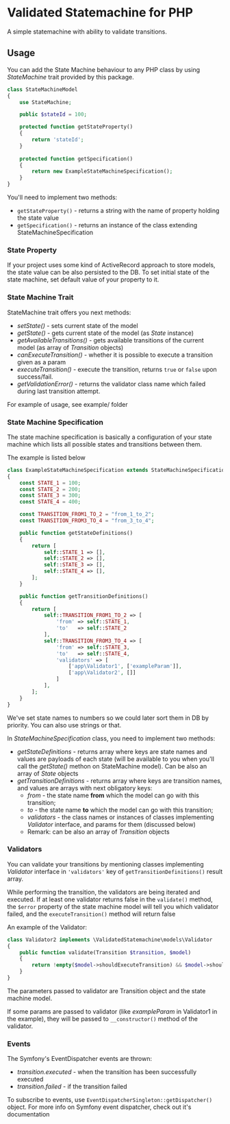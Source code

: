# Validated Statemachine for PHP

A simple statemachine with ability to validate transitions.

## Usage

You can add the State Machine behaviour to any PHP class by using *StateMachine* trait provided by this package.

```PHP
class StateMachineModel
{
    use StateMachine;

    public $stateId = 100;

    protected function getStateProperty()
    {
        return 'stateId';
    }
    
    protected function getSpecification()
    {
        return new ExampleStateMachineSpecification();
    }
}
```

You'll need to implement two methods:
- ```getStateProperty()``` - returns a string with the name of property holding the state value
- ```getSpecification()``` - returns an instance of the class extending StateMachineSpecification

### State Property

If your project uses some kind of ActiveRecord approach to store models, the state value can be also persisted to the DB.
To set initial state of the state machine, set default value of your property to it.


### State Machine Trait

StateMachine trait offers you next methods:
- *setState()* - sets current state of the model
- *getState()* - gets current state of the model (as *State* instance)
- *getAvailableTransitions()* - gets available transitions of the current model (as array of *Transition* objects)
- *canExecuteTransition()* - whether it is possible to execute a transition given as a param
- *executeTransition()* - execute the transition, returns ```true``` or ```false``` upon success/fail.
- *getValidationError()* - returns the validator class name which failed during last transition attempt.

For example of usage, see example/ folder

### State Machine Specification

The state machine specification is basically a configuration of your state machine which lists all possible states and transitions 
between them.

The example is listed below

```PHP
class ExampleStateMachineSpecification extends StateMachineSpecification
{
    const STATE_1 = 100;
    const STATE_2 = 200;
    const STATE_3 = 300;
    const STATE_4 = 400;

    const TRANSITION_FROM1_TO_2 = "from_1_to_2";
    const TRANSITION_FROM3_TO_4 = "from_3_to_4";

    public function getStateDefinitions()
    {
        return [
            self::STATE_1 => [],
            self::STATE_2 => [],
            self::STATE_3 => [],
            self::STATE_4 => [],
        ];
    }

    public function getTransitionDefinitions()
    {
        return [
            self::TRANSITION_FROM1_TO_2 => [
                'from' => self::STATE_1,
                'to'   => self::STATE_2
            ],
            self::TRANSITION_FROM3_TO_4 => [
                'from' => self::STATE_3,
                'to'   => self::STATE_4,
                'validators' => [
                    ['app\Validator1', ['exampleParam']],
                    ['app\Validator2', []]
                ]
            ],
        ];
    }
}
```

We've set state names to numbers so we could later sort them in DB by priority. You can also use strings or that.

In *StateMachineSpecification* class, you need to implement two methods:
- *getStateDefinitions* - returns array where keys are state names and values are payloads of each state (will be available to you when you'll call the *getState()* methon on StateMachine model). Can be also an array of *State* objects
- *getTransitionDefinitions* - returns array where keys are transition names, and values are arrays with next obligatory keys:
    * *from* - the state name **from** which the model can go with this transition;
    * *to* - the state name **to** which the model can go with this transition;
    * *validators* - the class names or instances of classes implementing *Validator* interface, and params for them (discussed below)
    * Remark: can be also an array of *Transition* objects

### Validators

You can validate your transitions by mentioning classes implementing *Validator* interface in ```'validators'``` key of ```getTransitionDefinitions()```
result array.

While performing the transition, the validators are being iterated and executed. 
If at least one validator returns false in the ```validate()``` method, 
the ```$error``` property of the state machine model will tell you which validator failed, and the ```executeTransition()``` method will return
false

An example of the Validator:

```PHP
class Validator2 implements \ValidatedStatemachine\models\Validator
{
    public function validate(Transition $transition, $model)
    {
        return !empty($model->shouldExecuteTransition) && $model->shouldExecuteTransition === true;
    }
}
```

The parameters passed to validator are Transition object and the state machine model.

If some params are passed to validator (like *exampleParam* in Validator1 in the example), they will be passed to ```__constructor()```
method of the validator.

### Events

The Symfony's EventDispatcher events are thrown:
- *transition.executed* - when the transition has been successfully executed
- *transition.failed* - if the transition failed

To subscribe to events, use ```EventDispatcherSingleton::getDispatcher()``` object.
For more info on Symfony event dispatcher, check out it's documentation